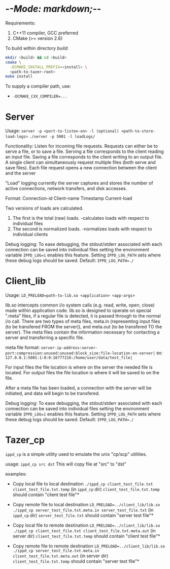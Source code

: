 -*-Mode: markdown;-*-
=============================================================================

Requirements:
  1. C++11 compiler, GCC preferred
  2. CMake (>= version 2.6)

To build within directory _build_:
  ```sh
  mkdir <build> && cd <build>
  cmake \
    -DCMAKE_INSTALL_PREFIX=<install> \
    <path-to-tazer-root>
  make install
  ```

To supply a compiler path, use:
- `-DCMAKE_CXX_COMPILER=...`


Server
=============================================================================

Usage: `server -p <port-to-listen-on> -l (optional) <path-to-store-load-logs>`
  `./server -p 5001 -l loadLogs/`

Functionality: Listen for incoming file requests. Requests can either be to 
serve a file, or to save a file. Serving a file corresponds to the client 
reading an input file. Saving a file corresponds to the client writing to an 
output file. A single client can simultaneously request multiple files (both 
serve and save files). Each file request opens a new connection between the 
client and the server

"Load" logging currently the server captures and stores the number of active 
connections, network transfers, and disk accesses.

Format:
  Connection-id Client-name Timestamp Current-load

Two versions of loads are calculated.
1. The first is the total (raw) loads.
   -calculates loads with respect to individual files
2. The second is normalized loads.
   -normalizes loads with respect to individual clients

Debug logging:
To ease debugging, the stdout/stderr associated with each connection
can be saved into individual files setting the environment variable
`IPPD_LOG=1` enables this feature. Setting `IPPD_LOG_PATH` sets where
these debug logs should be saved.
Default: `IPPD_LOG_PATH=./`


Client_lib
=============================================================================

Usage: `LD_PRELOAD=path-to-lib.so <application> <app-args>`

lib.so intercepts common i/o system calls (e.g. read, write, open, close) made 
within application code. lib.so is designed to operate on special ".meta" files,
if a regular file is detected, it is passed through to the normal i/o call. 
There are two types of meta files, meta.in (representing input files (to be 
transfered FROM the server)), and meta.out (to be transfered TO the server). The
meta files contain the information necessary for contacting a server and 
transferring a specific file.

meta file format:
    `server-ip-address:server-port:compression:unused:unused:block_size:file-location-on-server|`
ex:
    `127.0.0.1:5001:1:0:0:16777216:/home/user/data/test_file|`

For input files the file location is where on the server the needed file is located.
For output files the file location is where it will be saved to on the file.

After a meta file has been loaded, a connection with the server will be 
initiated, and data will begin to be transfered.

Debug logging:
To ease debugging, the stdout/stderr associated with each connection
can be saved into individual files setting the environment variable
`IPPD_LOG=1` enables this feature. Setting `IPPD_LOG_PATH` sets where
these debug logs should be saved.
Default: `IPPD_LOG_PATH=./`


Tazer_cp
=============================================================================

`ippd_cp` is a simple utility used to emulate the unix "cp/scp" utilities.

usage: `ippd_cp src dst`
This will copy file at "src" to "dst"

examples:
* Copy local file to local destination
  `./ippd_cp client_test_file.txt client_test_file.txt.temp`
  (in `ippd_cp` dir) `client_test_file.txt.temp` should contain "client test file"*

* Copy remote file to local destination
  `LD_PRELOAD=../client_lib/lib.so ./ippd_cp server_test_file.txt.meta.in server_test_file.txt`
  (in `ippd_cp` dir) `server_test_file.txt` should contain "server test file"*

* Copy local file to remote destination
  `LD_PRELOAD=../client_lib/lib.so ./ippd_cp client_test_file.txt client_test_file.txt.meta.out`
  (in server dir) `client_test_file.txt.temp` should contain "client test file"*

* Copy remote file to remote destination
  `LD_PRELOAD=../client_lib/lib.so ./ippd_cp server_test_file.txt.meta.in client_test_file.txt.meta.out`
  (in server dir) `client_test_file.txt.temp` should contain "server test file"*


